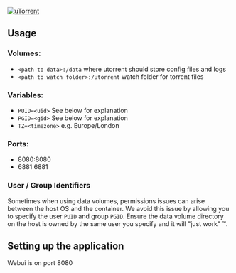 [appurl]: http://www.utorrent.com/
[![uTorrent](http://www.utorrent.com/img/logos/utorrent.png)][appurl]

## Usage

### Volumes:

* `<path to data>:/data`
where utorrent should store config files and logs
* `<path to watch folder>:/utorrent`
watch folder for torrent files

### Variables:

* `PUID=<uid>`
See below for explanation
* `PGID=<gid>`
See below for explanation
* `TZ=<timezone>`
e.g. Europe/London

### Ports:
* 8080:8080
* 6881:6881

### User / Group Identifiers

Sometimes when using data volumes, permissions issues can arise between the host OS and the container. We avoid this issue by allowing you to specify the user `PUID` and group `PGID`. Ensure the data volume directory on the host is owned by the same user you specify and it will "just work" ™.

## Setting up the application

Webui is on port 8080
